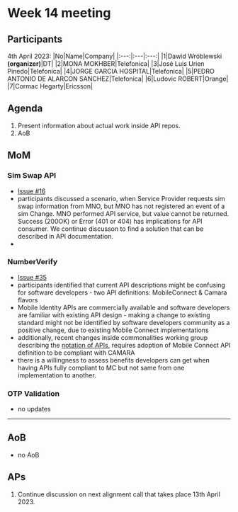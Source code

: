 # Week 14 meeting

## Participants

4th April 2023:
|No|Name|Company|
|:---:|:---|:---:|
|1|Dawid Wróblewski **(organizer)**|DT|
|2|MONA MOKHBER|Telefonica|
|3|José Luis Urien Pinedo|Telefonica|
|4|JORGE GARCIA HOSPITAL|Telefonica|
|5|PEDRO ANTONIO DE ALARCON SANCHEZ|Telefonica|
|6|Ludovic ROBERT|Orange|
|7|Cormac Hegarty|Ericsson|

## Agenda

1. Present information about actual work inside API repos.
2. AoB

## MoM

### Sim Swap API

- [Issue #16](https://github.com/camaraproject/SimSwap/issues/16)
- participants discussed a scenario, when Service Provider requests sim swap information from MNO, but MNO has not registered an event of a sim Change. MNO performed API service, but value cannot be returned. Success (200OK) or Error (401 or 404) has implications for API consumer. We continue discusson to find a solution that can be described in API documentation.
- 
 
### NumberVerify

- [Issue #35](https://github.com/camaraproject/NumberVerification/issues/35)
- participants identified that current API descriptions might be confusing for software developers - two API definitions: MobileConnect & Camara flavors
- Mobile Identity APIs are commercially available and software developers are familiar with existing API design - making a change to existing standard might not be identified by software developers community as a positive change, due to existing Mobile Connect implementations
- additionally, recent changes inside commonalities working group describing the [notation of APIs](https://github.com/camaraproject/WorkingGroups/blob/main/Commonalities/documentation/API-design-guidelines.md#42-inputoutput-resource-definition), requires adoption of Mobile Connect API definition to be compliant with CAMARA
- there is a willingness to assess benefits developers can get when having APIs fully compliant to MC but not same from one implementation to another.

### OTP Validation

- no updates

-----

## AoB

- no AoB

## APs

1. Continue discussion on next alignment call that takes place 13th April 2023.
